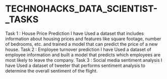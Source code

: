 # TECHNOHACKS_DATA_SCIENTIST-_TASKS
Task 1 : House Price Prediction
I have Used a dataset that includes information about housing prices and features like square footage, number of bedrooms, etc. and  trained a model that can predict the price of a new house.
Task 2 : Employee turnover prediction
I have Used a dataset of employee information and built a model that predicts which employees are most likely to leave the company.
Task 3 : Social media sentiment analysis
I have Used a dataset of tweeter that performs sentiment analysis to determine the overall sentiment of the flight.
